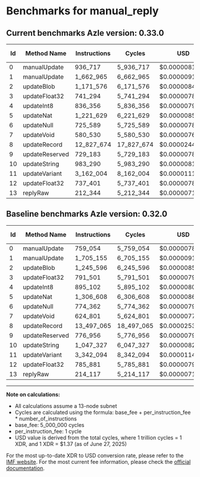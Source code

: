 # Benchmarks for manual_reply

## Current benchmarks Azle version: 0.33.0
| Id | Method Name | Instructions | Cycles | USD | USD/Million Calls | Change |
|-----------|-------------|------------|--------|-----|--------------|-------|
| 0 | manualUpdate | 936_717 | 5_936_717 | $0.0000081333 | $8.13 | <font color="red">+177_663</font> |
| 1 | manualUpdate | 1_662_965 | 6_662_965 | $0.0000091283 | $9.12 | <font color="green">-42_190</font> |
| 2 | updateBlob | 1_171_576 | 6_171_576 | $0.0000084551 | $8.45 | <font color="green">-74_020</font> |
| 3 | updateFloat32 | 741_294 | 5_741_294 | $0.0000078656 | $7.86 | <font color="green">-50_207</font> |
| 4 | updateInt8 | 836_356 | 5_836_356 | $0.0000079958 | $7.99 | <font color="green">-58_746</font> |
| 5 | updateNat | 1_221_629 | 6_221_629 | $0.0000085236 | $8.52 | <font color="green">-84_979</font> |
| 6 | updateNull | 725_589 | 5_725_589 | $0.0000078441 | $7.84 | <font color="green">-48_773</font> |
| 7 | updateVoid | 580_530 | 5_580_530 | $0.0000076453 | $7.64 | <font color="green">-44_271</font> |
| 8 | updateRecord | 12_827_674 | 17_827_674 | $0.0000244239 | $24.42 | <font color="green">-669_391</font> |
| 9 | updateReserved | 729_183 | 5_729_183 | $0.0000078490 | $7.84 | <font color="green">-47_773</font> |
| 10 | updateString | 983_290 | 5_983_290 | $0.0000081971 | $8.19 | <font color="green">-64_037</font> |
| 11 | updateVariant | 3_162_004 | 8_162_004 | $0.0000111819 | $11.18 | <font color="green">-180_090</font> |
| 12 | updateFloat32 | 737_401 | 5_737_401 | $0.0000078602 | $7.86 | <font color="green">-48_480</font> |
| 13 | replyRaw | 212_344 | 5_212_344 | $0.0000071409 | $7.14 | <font color="green">-1_773</font> |

## Baseline benchmarks Azle version: 0.32.0
| Id | Method Name | Instructions | Cycles | USD | USD/Million Calls |
|-----------|-------------|------------|--------|-----|--------------|
| 0 | manualUpdate | 759_054 | 5_759_054 | $0.0000078899 | $7.88 |
| 1 | manualUpdate | 1_705_155 | 6_705_155 | $0.0000091861 | $9.18 |
| 2 | updateBlob | 1_245_596 | 6_245_596 | $0.0000085565 | $8.55 |
| 3 | updateFloat32 | 791_501 | 5_791_501 | $0.0000079344 | $7.93 |
| 4 | updateInt8 | 895_102 | 5_895_102 | $0.0000080763 | $8.07 |
| 5 | updateNat | 1_306_608 | 6_306_608 | $0.0000086401 | $8.64 |
| 6 | updateNull | 774_362 | 5_774_362 | $0.0000079109 | $7.91 |
| 7 | updateVoid | 624_801 | 5_624_801 | $0.0000077060 | $7.70 |
| 8 | updateRecord | 13_497_065 | 18_497_065 | $0.0000253410 | $25.34 |
| 9 | updateReserved | 776_956 | 5_776_956 | $0.0000079144 | $7.91 |
| 10 | updateString | 1_047_327 | 6_047_327 | $0.0000082848 | $8.28 |
| 11 | updateVariant | 3_342_094 | 8_342_094 | $0.0000114287 | $11.42 |
| 12 | updateFloat32 | 785_881 | 5_785_881 | $0.0000079267 | $7.92 |
| 13 | replyRaw | 214_117 | 5_214_117 | $0.0000071433 | $7.14 |



---

**Note on calculations:**
- All calculations assume a 13-node subnet
- Cycles are calculated using the formula: base_fee + per_instruction_fee \* number_of_instructions
- base_fee: 5_000_000 cycles
- per_instruction_fee: 1 cycle
- USD value is derived from the total cycles, where 1 trillion cycles = 1 XDR, and 1 XDR = $1.37 (as of June 27, 2025)

For the most up-to-date XDR to USD conversion rate, please refer to the [IMF website](https://www.imf.org/external/np/fin/data/rms_sdrv.aspx).
For the most current fee information, please check the [official documentation](https://internetcomputer.org/docs/references/cycles-cost-formulas).